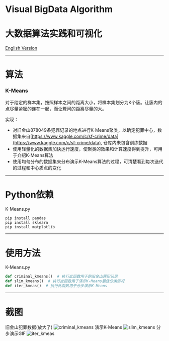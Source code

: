 # Visual BigData Algorithm
# 大数据算法实践和可视化

[English Version](...)

---
# 算法
### K-Means
对于给定的样本集，按照样本之间的距离大小，将样本集划分为K个簇。让簇内的点尽量紧密的连在一起，而让簇间的距离尽量的大。

实现：
* 对旧金山878049条犯罪记录的地点进行K-Means聚类，以确定犯罪中心，数据集来自[https://www.kaggle.com/c/sf-crime/data](https://www.kaggle.com/c/sf-crime/data), 仓库内未包含训练数据
* 使用轻量化的数据集加快运行速度，使聚类的效果和计算速度得到提升，可用于介绍K-Means算法
* 使用均匀分布的数据集来分布演示K-Means算法的过程，可清楚看到每次迭代的过程和中心质点的变化

---
# Python依赖
K-Means.py
```shell
pip install pandas
pip install sklearn
pip install matplotlib
```
---
# 使用方法
K-Means.py
```python
def criminal_kmeans()  # 执行此函数用于跑旧金山罪犯记录
def slim_kmeans()  # 执行此函数用于演示K-Means最佳分类情况
def iter_kmeas()  # 执行此函数用于分步演示K-Means
```
---
# 截图
旧金山犯罪数据(放大了)
![criminal_kmeans](...)
演示K-Means
![slim_kmeans](...)
分步演示GIF
![iter_kmeas](...)
